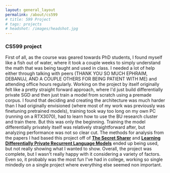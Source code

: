```yaml
---
layout: general_layout
permalink: /about/cs599
# title: 599 Project
# tags: projects
# headshot: /images/headshot.jpg
---
```


### CS599 project

First of all, as the course was geared towards PhD students, I found myself like a fish out of water, where it took a couple weeks to simply understand the math that was being taught and used in class. I needed a lot of help either through talking with peers (THANK YOU SO MUCH EPHRAIM, DEBANUJ, AND A COUPLE OTHERS FOR BEING PATIENT WITH ME) and attending office hours regularly. Working on the project by itself originally felt like a pretty straight forward approach, where I'd just build differentially private SGD and then just train a model from scratch using a premade corpus. I found that deciding and creating the architecture was much harder than I had originally envisioned (where most of my work was previously was finetuning pretrained models), training took way too long on my own PC (running on a RTX3070), had to learn how to use the BU research cluster and train there. But this was only the beginning. Training the model differentially privately itself was relatively straightforward after, but analyzing performance was not so clear cut. The methods for analysis from the papers I had based this project off of [**The Secret Sharer**](https://arxiv.org/abs/1802.08232) and [**Learning Differentially Private Recurrent Language Models**](https://arxiv.org/abs/1710.06963) ended up being used, but not really showing what I wanted to show. Overall, the project was complete, but I wasn't really happy with it considering a variety of factors. Even so, it probably was the most fun I've had in college, working so single mindedly on a single project where everything else seemed non important.
